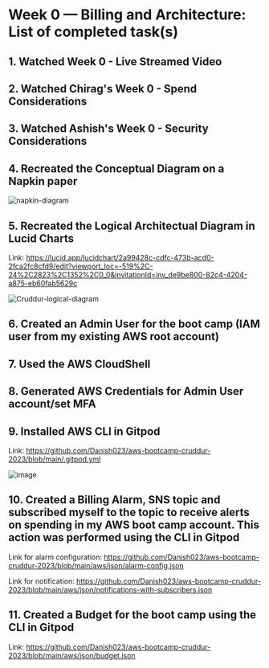 # Week 0 — Billing and Architecture: List of completed task(s)

## 1. Watched Week 0 - Live Streamed Video

## 2. Watched Chirag's Week 0 - Spend Considerations

## 3. Watched Ashish's Week 0 - Security Considerations

## 4. Recreated the Conceptual Diagram on a Napkin paper

  ![napkin-diagram](https://user-images.githubusercontent.com/26427104/219877130-4ccc18f1-a1ec-4886-b1d0-1415111495ee.jpg)

## 5. Recreated the Logical Architectual Diagram in Lucid Charts

  Link: https://lucid.app/lucidchart/2a99428c-cdfc-473b-acd0-2fca2fc8cfd9/edit?viewport_loc=-519%2C-24%2C2823%2C1352%2C0_0&invitationId=inv_de9be800-82c4-4204-a875-eb60fab5629c

  ![Cruddur-logical-diagram](https://user-images.githubusercontent.com/26427104/219877166-c6854b58-f8de-4e95-9210-b25f4ea8d846.png)


## 6. Created an Admin User for the boot camp (IAM user from my existing AWS root account)

## 7. Used the AWS CloudShell

## 8. Generated AWS Credentials for Admin User account/set MFA

## 9. Installed AWS CLI in Gitpod

  Link: https://github.com/Danish023/aws-bootcamp-cruddur-2023/blob/main/.gitpod.yml
  
  ![image](https://user-images.githubusercontent.com/26427104/219877450-47448006-0761-4e7d-b93a-0f9f1035b966.png)


## 10. Created a Billing Alarm, SNS topic and subscribed myself to the topic to receive alerts on spending in my AWS boot camp account. This action was performed using the CLI in Gitpod

  Link for alarm configuration: https://github.com/Danish023/aws-bootcamp-cruddur-2023/blob/main/aws/json/alarm-config.json
  
  Link for notification: https://github.com/Danish023/aws-bootcamp-cruddur-2023/blob/main/aws/json/notifications-with-subscribers.json

## 11. Created a Budget for the boot camp using the CLI in Gitpod
  
  Link: https://github.com/Danish023/aws-bootcamp-cruddur-2023/blob/main/aws/json/budget.json








